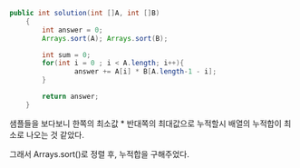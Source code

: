 ```java
public int solution(int []A, int []B)
    {
        int answer = 0;
        Arrays.sort(A); Arrays.sort(B);

        int sum = 0;
        for(int i = 0 ; i < A.length; i++){
                answer += A[i] * B[A.length-1 - i];
        }

        return answer;
    }
```

샘플들을 보다보니 한쪽의 최소값 * 반대쪽의 최대값으로 누적할시 배열의 누적합이 최소로 나오는 것 같았다.

그래서 Arrays.sort()로 정렬 후, 누적합을 구해주었다.

